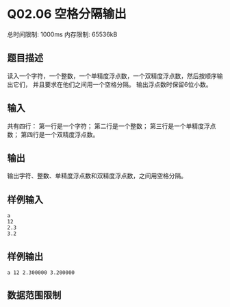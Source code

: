 # Q02.06 空格分隔输出

总时间限制: 1000ms 内存限制: 65536kB

## 题目描述

读入一个字符，一个整数，一个单精度浮点数，一个双精度浮点数，然后按顺序输出它们，
 并且要求在他们之间用一个空格分隔。
 输出浮点数时保留6位小数。

## 输入

共有四行： 第一行是一个字符； 第二行是一个整数；
 第三行是一个单精度浮点数； 第四行是一个双精度浮点数。

## 输出

输出字符、整数、单精度浮点数和双精度浮点数，之间用空格分隔。

## 样例输入

    a
    12
    2.3
    3.2

## 样例输出

    a 12 2.300000 3.200000

## 数据范围限制
